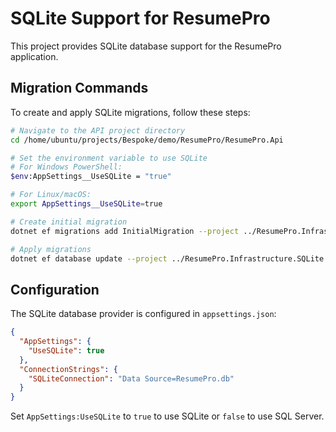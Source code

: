 # SQLite Support for ResumePro

This project provides SQLite database support for the ResumePro application.

## Migration Commands

To create and apply SQLite migrations, follow these steps:

```bash
# Navigate to the API project directory
cd /home/ubuntu/projects/Bespoke/demo/ResumePro/ResumePro.Api

# Set the environment variable to use SQLite
# For Windows PowerShell:
$env:AppSettings__UseSQLite = "true"

# For Linux/macOS:
export AppSettings__UseSQLite=true

# Create initial migration
dotnet ef migrations add InitialMigration --project ../ResumePro.Infrastructure.SQLite --context ApplicationContext

# Apply migrations
dotnet ef database update --project ../ResumePro.Infrastructure.SQLite --context ApplicationContext
```

## Configuration

The SQLite database provider is configured in `appsettings.json`:

```json
{
  "AppSettings": {
    "UseSQLite": true
  },
  "ConnectionStrings": {
    "SQLiteConnection": "Data Source=ResumePro.db"
  }
}
```

Set `AppSettings:UseSQLite` to `true` to use SQLite or `false` to use SQL Server.
